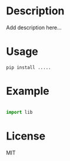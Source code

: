 # Description

Add description here...

# Usage

`pip install .....`


# Example

```python

import lib

```


# License

MIT